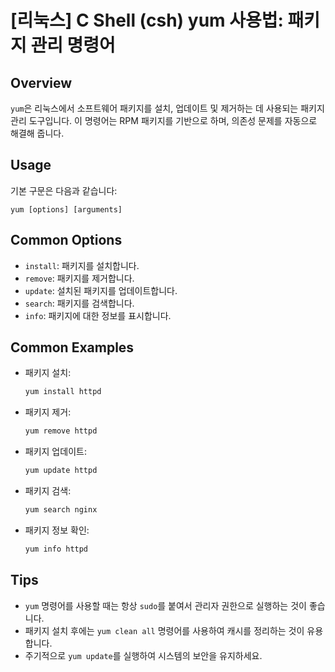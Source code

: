 # [리눅스] C Shell (csh) yum 사용법: 패키지 관리 명령어

## Overview
`yum`은 리눅스에서 소프트웨어 패키지를 설치, 업데이트 및 제거하는 데 사용되는 패키지 관리 도구입니다. 이 명령어는 RPM 패키지를 기반으로 하며, 의존성 문제를 자동으로 해결해 줍니다.

## Usage
기본 구문은 다음과 같습니다:
```
yum [options] [arguments]
```

## Common Options
- `install`: 패키지를 설치합니다.
- `remove`: 패키지를 제거합니다.
- `update`: 설치된 패키지를 업데이트합니다.
- `search`: 패키지를 검색합니다.
- `info`: 패키지에 대한 정보를 표시합니다.

## Common Examples
- 패키지 설치:
  ```bash
  yum install httpd
  ```
- 패키지 제거:
  ```bash
  yum remove httpd
  ```
- 패키지 업데이트:
  ```bash
  yum update httpd
  ```
- 패키지 검색:
  ```bash
  yum search nginx
  ```
- 패키지 정보 확인:
  ```bash
  yum info httpd
  ```

## Tips
- `yum` 명령어를 사용할 때는 항상 `sudo`를 붙여서 관리자 권한으로 실행하는 것이 좋습니다.
- 패키지 설치 후에는 `yum clean all` 명령어를 사용하여 캐시를 정리하는 것이 유용합니다.
- 주기적으로 `yum update`를 실행하여 시스템의 보안을 유지하세요.